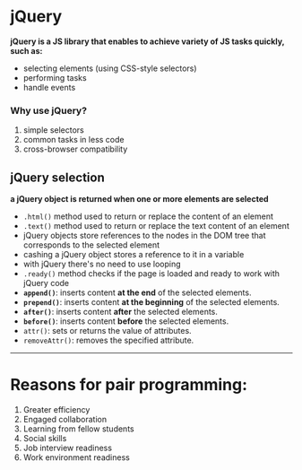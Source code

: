# jQuery

**jQuery is a JS library that enables to achieve variety of JS tasks quickly, such as:**

- selecting elements (using CSS-style selectors)
- performing tasks
- handle events

### Why use jQuery?

1. simple selectors
1. common tasks in less code
1. cross-browser compatibility

## jQuery selection

**a jQuery object is returned when one or more elements are selected**

- `.html()` method
  used to return or replace the content of an element
- `.text()` method
  used to return or replace the text content of an element
- jQuery objects store references to the nodes in the DOM tree that corresponds to the selected element
- cashing a jQuery object stores a reference to it in a variable
- with jQuery there's no need to use looping
- `.ready()` method checks if the page is loaded and ready to work with jQuery code
- **`append()`**: inserts content **at the end** of the selected elements.
- **`prepend()`**: inserts content **at the beginning** of the selected elements.
- **`after()`**: inserts content **after** the selected elements.
- **`before()`**: inserts content **before** the selected elements.
- `attr()`: sets or returns the value of attributes.
- `removeAttr()`: removes the specified attribute.

------------------------------------------------------------------

# Reasons for pair programming:

1. Greater efficiency
1. Engaged collaboration
1. Learning from fellow students
1. Social skills
1. Job interview readiness
1. Work environment readiness

